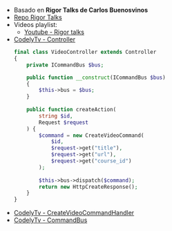 - Basado en **Rigor Talks de Carlos Buenosvinos**
- [Repo Rigor Talks](https://github.com/farso/RigorTalks)
- Videos playlist:
    - [Youtube - Rigor talks](https://www.youtube.com/watch?v=aKcmbOZV9mA&list=PLfgj7DYkKH3Cd8bdu5SIHGYXh_bPV2idP)
- [CodelyTv - Controller](https://youtu.be/o0w-jYun6AU?t=1462)
  ```php
  final class VideoController extends Controller
  {
      private ICommandBus $bus;
  
      public function __construct(ICommandBus $bus)
      {
          $this->bus = $bus;
      }
      
      public function createAction(
          string $id,
          Request $request
      ) {
          $command = new CreateVideoCommand(
              $id,
              $request->get("title"),
              $request->get("url"),
              $request->get("course_id")
          );
          
          $this->bus->dispatch($command);
          return new HttpCreateResponse();
      }
  }
  ```
- [CodelyTv - CreateVideoCommandHandler](https://youtu.be/o0w-jYun6AU?t=1496)
- [CodelyTv - CommandBus]()